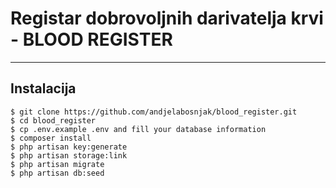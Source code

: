 <h1>Registar dobrovoljnih darivatelja krvi - BLOOD REGISTER</h1>
<hr>

## Instalacija

```
$ git clone https://github.com/andjelabosnjak/blood_register.git
$ cd blood_register
$ cp .env.example .env and fill your database information
$ composer install
$ php artisan key:generate
$ php artisan storage:link
$ php artisan migrate
$ php artisan db:seed
```